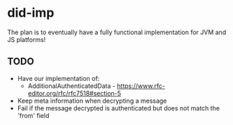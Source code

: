 # did-imp

The plan is to eventually have a fully functional implementation for JVM and JS platforms!

## TODO

- Have our implementation of:
  - AdditionalAuthenticatedData - https://www.rfc-editor.org/rfc/rfc7518#section-5
- Keep meta information when decrypting a message
- Fail if the message decrypted is authenticated but does not match the 'from' field
